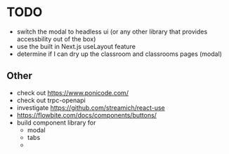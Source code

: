 # TODO

- switch the modal to headless ui (or any other library that provides accessbility out of the box)
- use the built in Next.js useLayout feature
- determine if I can dry up the classroom and classrooms pages (modal)

## Other

- check out https://www.ponicode.com/
- check out trpc-openapi
- investigate https://github.com/streamich/react-use
- https://flowbite.com/docs/components/buttons/
- build component library for
  - modal
  - tabs
  -
